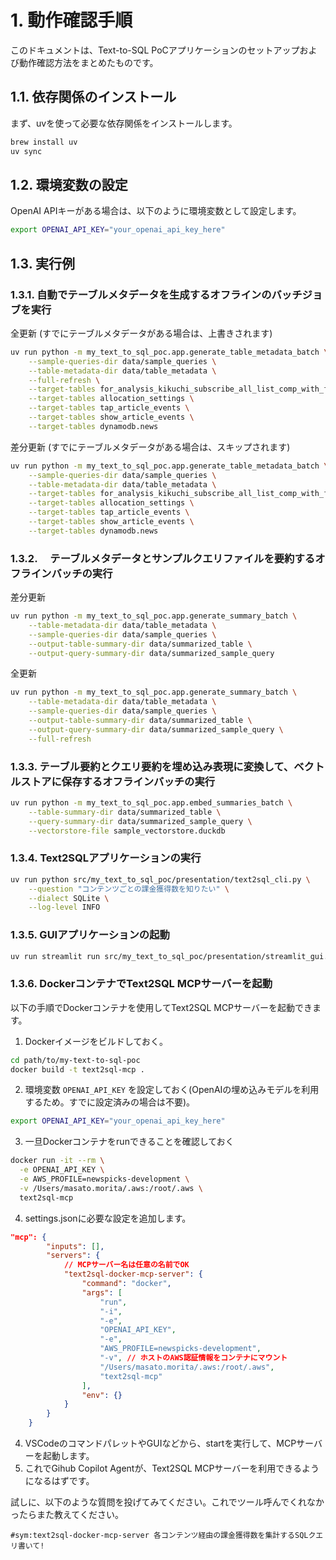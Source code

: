 # 1. 動作確認手順

このドキュメントは、Text-to-SQL PoCアプリケーションのセットアップおよび動作確認方法をまとめたものです。

## 1.1. 依存関係のインストール

まず、uvを使って必要な依存関係をインストールします。

```bash
brew install uv
uv sync
```

## 1.2. 環境変数の設定

OpenAI APIキーがある場合は、以下のように環境変数として設定します。

```bash
export OPENAI_API_KEY="your_openai_api_key_here"
```

## 1.3. 実行例

### 1.3.1. 自動でテーブルメタデータを生成するオフラインのバッチジョブを実行

全更新 (すでにテーブルメタデータがある場合は、上書きされます)

```bash
uv run python -m my_text_to_sql_poc.app.generate_table_metadata_batch \
    --sample-queries-dir data/sample_queries \
    --table-metadata-dir data/table_metadata \
    --full-refresh \
    --target-tables for_analysis_kikuchi_subscribe_all_list_comp_with_full_data \
    --target-tables allocation_settings \
    --target-tables tap_article_events \
    --target-tables show_article_events \
    --target-tables dynamodb.news
```

差分更新 (すでにテーブルメタデータがある場合は、スキップされます)

```bash
uv run python -m my_text_to_sql_poc.app.generate_table_metadata_batch \
    --sample-queries-dir data/sample_queries \
    --table-metadata-dir data/table_metadata \
    --target-tables for_analysis_kikuchi_subscribe_all_list_comp_with_full_data \
    --target-tables allocation_settings \
    --target-tables tap_article_events \
    --target-tables show_article_events \
    --target-tables dynamodb.news
```

### 1.3.2. 　テーブルメタデータとサンプルクエリファイルを要約するオフラインバッチの実行

差分更新

```bash
uv run python -m my_text_to_sql_poc.app.generate_summary_batch \
    --table-metadata-dir data/table_metadata \
    --sample-queries-dir data/sample_queries \
    --output-table-summary-dir data/summarized_table \
    --output-query-summary-dir data/summarized_sample_query
```

全更新

```bash
uv run python -m my_text_to_sql_poc.app.generate_summary_batch \
    --table-metadata-dir data/table_metadata \
    --sample-queries-dir data/sample_queries \
    --output-table-summary-dir data/summarized_table \
    --output-query-summary-dir data/summarized_sample_query \
    --full-refresh
```

### 1.3.3. テーブル要約とクエリ要約を埋め込み表現に変換して、ベクトルストアに保存するオフラインバッチの実行

```bash
uv run python -m my_text_to_sql_poc.app.embed_summaries_batch \
    --table-summary-dir data/summarized_table \
    --query-summary-dir data/summarized_sample_query \
    --vectorstore-file sample_vectorstore.duckdb
```

### 1.3.4. Text2SQLアプリケーションの実行

```bash
uv run python src/my_text_to_sql_poc/presentation/text2sql_cli.py \
    --question "コンテンツごとの課金獲得数を知りたい" \
    --dialect SQLite \
    --log-level INFO
```

### 1.3.5. GUIアプリケーションの起動

```bash
uv run streamlit run src/my_text_to_sql_poc/presentation/streamlit_gui.py
```

### 1.3.6. DockerコンテナでText2SQL MCPサーバーを起動

以下の手順でDockerコンテナを使用してText2SQL MCPサーバーを起動できます。

1. Dockerイメージをビルドしておく。

```bash
cd path/to/my-text-to-sql-poc
docker build -t text2sql-mcp .
```

2. 環境変数 `OPENAI_API_KEY` を設定しておく(OpenAIの埋め込みモデルを利用するため。すでに設定済みの場合は不要)。

```bash
export OPENAI_API_KEY="your_openai_api_key_here"
```

3. 一旦Dockerコンテナをrunできることを確認しておく

```bash
docker run -it --rm \
  -e OPENAI_API_KEY \
  -e AWS_PROFILE=newspicks-development \
  -v /Users/masato.morita/.aws:/root/.aws \
  text2sql-mcp
```

4. settings.jsonに必要な設定を追加します。

```json
"mcp": {
        "inputs": [],
        "servers": {
            // MCPサーバー名は任意の名前でOK
            "text2sql-docker-mcp-server": {
                "command": "docker",
                "args": [
                    "run",
                    "-i",
                    "-e",
                    "OPENAI_API_KEY",
                    "-e",
                    "AWS_PROFILE=newspicks-development",
                    "-v", // ホストのAWS認証情報をコンテナにマウント
                    "/Users/masato.morita/.aws:/root/.aws",
                    "text2sql-mcp"
                ],
                "env": {}
            }
        }
    }
```

4. VSCodeのコマンドパレットやGUIなどから、startを実行して、MCPサーバーを起動します。
5. これでGihub Copilot Agentが、Text2SQL MCPサーバーを利用できるようになるはずです。

試しに、以下のような質問を投げてみてください。これでツール呼んでくれなかったらまた教えてください。

```text
#sym:text2sql-docker-mcp-server 各コンテンツ経由の課金獲得数を集計するSQLクエリ書いて!
```

